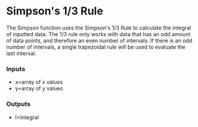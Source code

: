 # Simpson's 1/3 Rule
The Simpson function uses the Simpson's 1/3 Rule to calculate the integral of inputted data. The 1/3 rule only
works with data that has an odd amount of data points, and therefore an even number of intervals. If there is an 
odd number of intervals, a single trapezoidal rule will be used to evaluate the last interval.

### Inputs
   * x=array of x values
   * y=array of y values
   
### Outputs
   * I=Integral
